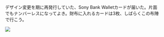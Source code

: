 デザイン変更を期に再発行していた、Sony Bank Walletカードが届いた。片面でもナンバーレスになってよき。財布に入れるカードは3枚、しばらくこの布陣で行こう。

![](https://photos.apkas.net/medium/202404/20240419-151321.webp)

